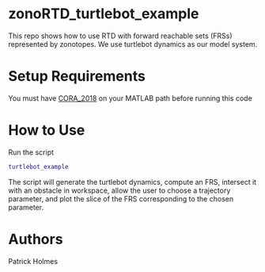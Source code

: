 # zonoRTD_turtlebot_example
This repo shows how to use RTD with forward reachable sets (FRSs) represented by zonotopes.
We use turtlebot dynamics as our model system.

# Setup Requirements
You must have [CORA_2018](https://tumcps.github.io/CORA/) on your MATLAB path before running this code

# How to Use
Run the script
```matlab
turtlebot_example
```
The script will generate the turtlebot dynamics, compute an FRS, intersect it with an obstacle in workspace, allow the user to choose a trajectory parameter, and plot the slice of the FRS corresponding to the chosen parameter.

# Authors
Patrick Holmes